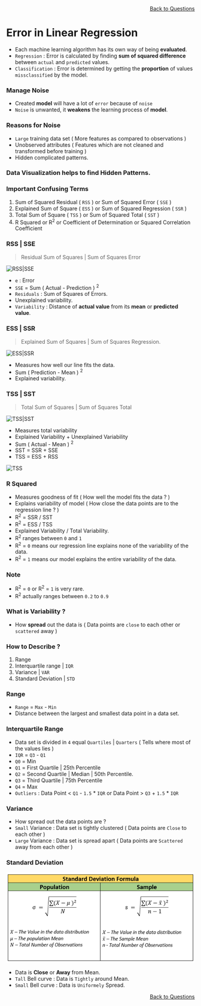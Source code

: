 <p align='right'><a align="right" href="https://github.com/KIRANKUMAR7296/Library/blob/main/Interview.md">Back to Questions</a></p>

# Error in Linear Regression

- Each machine learning algorithm has its own way of being **evaluated**.
- `Regression` : Error is calculated by finding **sum of squared difference** between `actual` and `predicted` values.
- `Classification` : Error is determined by getting the **proportion** of values `missclassified` by the model.

### Manage Noise
- Created **model** will have a lot of `error` because of `noise`
- `Noise` is unwanted, it **weakens** the learning process of **model**.

### Reasons for **Noise**
- `Large` training data set ( More features as compared to observations )  
- Unobserved attributes ( Features which are not cleaned and transformed before training ) 
- Hidden complicated patterns.

### Data Visualization helps to find Hidden Patterns.

### Important Confusing Terms

1. Sum of Squared Residual ( `RSS` ) or Sum of Squared Error ( `SSE` )
2. Explained Sum of Square ( `ESS` ) or Sum of Squared Regression ( `SSR` )
3. Total Sum of Square ( `TSS` ) or Sum of Squared Total ( `SST` )
4. R Squared or R<sup>2</sup> or Coefficient of Determination or Squared Correlation Coefficient 

### RSS | SSE

> Residual Sum of Squares | Sum of Squares Error

![RSS|SSE](Image/SSE_RSS.jpg)

- `e` : Error
- `SSE` = Sum ( Actual - Prediction ) <sup>2</sup>
- `Residuals` : Sum of Squares of Errors.
- Unexplained variability.
- `Variability` : Distance of **actual value** from its **mean** or **predicted value**.

### ESS | SSR

> Explained Sum of Squares | Sum of Squares Regression.

![ESS|SSR](Image/SSR_ESS.jpg)

- Measures how well our line fits the data.
- Sum ( Prediction - Mean ) <sup>2</sup>
- Explained variability.

### TSS | SST

> Total Sum of Squares | Sum of Squares Total

![TSS|SST](Image/SST_TSS.jpg)

- Measures total variability
- Explained Variability + Unexplained Variability
- Sum ( Actual - Mean ) <sup>2</sup>
- SST = SSR + SSE
- TSS = ESS + RSS

![TSS](Image/All.jpg)

### R Squared

- Measures goodness of fit ( How well the model fits the data ? )
- Explains variability of model ( How close the data points are to the regression line ? )
- R<sup>2</sup> = SSR / SST
- R<sup>2</sup> = ESS / TSS
- Explained Variability / Total Variability.
- R<sup>2</sup> ranges between `0` and `1`
- R<sup>2</sup> = `0` means our regression line explains none of the variability of the data.
- R<sup>2</sup> = `1` means our model explains the entire variability of the data.

### Note

- R<sup>2</sup> = `0` or R<sup>2</sup> = `1` is very rare.
- R<sup>2</sup> actually ranges between `0.2` to `0.9`

### What is Variability ?

- How **spread** out the data is ( Data points are `close` to each other or `scattered` away )

### How to Describe ?

1. Range
2. Interquartile range | `IQR` 
3. Variance | `VAR`
4. Standard Deviation | `STD`

### Range 

- `Range` = `Max` - `Min`
- Distance between the largest and smallest data point in a data set.

### Interquartile Range

- Data set is divided in `4` equal `Quartiles` | `Quarters` ( Tells where most of the values lies )
- `IQR` = `Q3` - `Q1` 
- `Q0` = Min
- `Q1` = First Quartile | 25th Percentile
- `Q2` = Second Quartile | Median | 50th Percentile.
- `Q3` = Third Quartile | 75th Percentile
- `Q4` = Max
- `Outliers` : Data Point < `Q1` - `1.5` * `IQR` or Data Point > `Q3` + `1.5` * `IQR`

### Variance

- How spread out the data points are ?
- `Small` Variance : Data set is tightly clustered ( Data points are `Close` to each other )
- `Large` Variance : Data set is spread apart ( Data points are `Scattered` away from each other )

### Standard Deviation

![STD](Image/STD.png)

- Data is **Close** or **Away** from Mean.
- `Tall` Bell curve : Data is `Tightly` around Mean.
- `Small` Bell curve : Data is `Uniformely` Spread.

<p align='right'><a align="right" href="https://github.com/KIRANKUMAR7296/Library/blob/main/Interview.md">Back to Questions</a></p>
